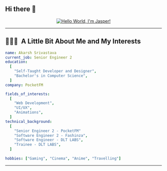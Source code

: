 ## Hi there 👋

<div align="center">

[![Hello World, I'm Jasper!](https://user-images.githubusercontent.com/74038190/225813708-98b745f2-7d22-48cf-9150-083f1b00d6c9.gif)](https://github.com/akarshs27)
</div>

---

<h2> 👨🏻‍💻 &nbsp;A Little Bit About Me and My Interests</h2>

```yaml
name: Akarsh Srivastava
current_job: Senior Engineer 2
education:
  [
    "Self-Taught Developer and Designer",
    "Bachelor's in Computer Science",
  ]
company: PocketFM

fields_of_interests:
  [
    "Web Development",
    "UI/UX",
    "Animations",
  ]
technical_background:
  [
    "Senior Engineer 2 - PocketFM"  
    "Software Engineer 2 - Fashinza",
    "Software Engineer - DLT LABS",
    "Trainee - DLT LABS",
  ]
  
hobbies: ["Gaming", "Cinema", "Anime", "Travelling"]
```
  
---  
